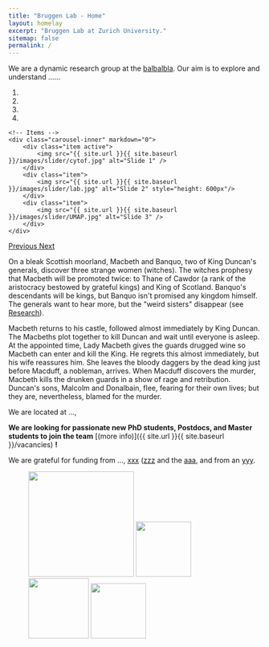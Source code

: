 ```yaml
---
title: "Bruggen Lab - Home"
layout: homelay
excerpt: "Bruggen Lab at Zurich University."
sitemap: false
permalink: /
---
```


We are a dynamic research group at the [balbalbla](https://www.usz.ch/en/). Our aim is to explore and understand ......

<div markdown="0" id="carousel" class="carousel slide" data-ride="carousel" data-interval="4000" data-pause="hover" >
    <!-- Menu -->
    <ol class="carousel-indicators">
        <li data-target="#carousel" data-slide-to="0" class="active"></li>
        <li data-target="#carousel" data-slide-to="1"></li>
        <li data-target="#carousel" data-slide-to="2"></li>
        <li data-target="#carousel" data-slide-to="3"></li>
    </ol>

    <!-- Items -->
    <div class="carousel-inner" markdown="0">
        <div class="item active">
            <img src="{{ site.url }}{{ site.baseurl }}/images/slider/cytof.jpg" alt="Slide 1" />
        </div>
        <div class="item">
            <img src="{{ site.url }}{{ site.baseurl }}/images/slider/lab.jpg" alt="Slide 2" style="height: 600px"/>
        </div>
        <div class="item">
            <img src="{{ site.url }}{{ site.baseurl }}/images/slider/UMAP.jpg" alt="Slide 3" />
        </div>
    </div>
  <a class="left carousel-control" href="#carousel" role="button" data-slide="prev">
    <span class="glyphicon glyphicon-chevron-left" aria-hidden="true"></span>
    <span class="sr-only">Previous</span>
  </a>
  <a class="right carousel-control" href="#carousel" role="button" data-slide="next">
    <span class="glyphicon glyphicon-chevron-right" aria-hidden="true"></span>
    <span class="sr-only">Next</span>
  </a>
</div>




On a bleak Scottish moorland, Macbeth and Banquo, two of King Duncan's generals, discover three strange women (witches). The witches prophesy that Macbeth will be promoted twice: to Thane of Cawdor (a rank of the aristocracy bestowed by grateful kings) and King of Scotland. Banquo's descendants will be kings, but Banquo isn't promised any kingdom himself. The generals want to hear more, but the "weird sisters" disappear (see [Research](research)).

Macbeth returns to his castle, followed almost immediately by King Duncan. The Macbeths plot together to kill Duncan and wait until everyone is asleep. At the appointed time, Lady Macbeth gives the guards drugged wine so Macbeth can enter and kill the King. He regrets this almost immediately, but his wife reassures him. She leaves the bloody daggers by the dead king just before Macduff, a nobleman, arrives. When Macduff discovers the murder, Macbeth kills the drunken guards in a show of rage and retribution. Duncan's sons, Malcolm and Donalbain, flee, fearing for their own lives; but they are, nevertheless, blamed for the murder. 

We are located at ...,

 **We are  looking for passionate new PhD students, Postdocs, and Master students to join the team** [(more info)]({{ site.url }}{{ site.baseurl }}/vacancies) **!**


We are grateful for funding from ..., [xxx](www.nwo.nl) ([zzz](https://www.usz.ch/en/) and the [aaa](https://www.usz.ch/en/), and from an [yyy](https://www.usz.ch/en/).

<figure class="fourth">
  <img src="{{ site.url }}{{ site.baseurl }}/images/logopic/uzhlogo.jpg" style="width: 210px">
  <img src="{{ site.url }}{{ site.baseurl }}/images/logopic/uszlogo.jpg" style="width: 110px">
  <img src="{{ site.url }}{{ site.baseurl }}/images/logopic/hgklogo.jpg" style="width: 120px">
  <img src="{{ site.url }}{{ site.baseurl }}/images/logopic/siaflogo.jpg" style="width: 110px">
</figure>
